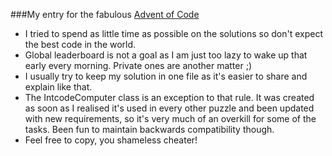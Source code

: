 
###My entry for the fabulous [Advent of Code](https://adventofcode.com/2019/about)

- I tried to spend as little time as possible on the solutions so don't expect the best code in the world.
- Global leaderboard is not a goal as I am just too lazy to wake up that early every morning. Private ones are another matter ;) 
- I usually try to keep my solution in one file as it's easier to share and explain like that.
- The IntcodeComputer class is an exception to that rule. It was created as soon as I realised it's used in every other puzzle and been updated with new requirements, so it's very much of an overkill for some of the tasks. Been fun to maintain backwards compatibility though.
- Feel free to copy, you shameless cheater!
